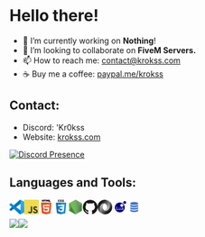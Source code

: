 # Hello there!

- 🔭 I’m currently working on **Nothing**!
- 👯 I’m looking to collaborate on **FiveM Servers.**
- 📫 How to reach me: [contact@krokss.com](mailto:contact@krokss.com)
- ☕ Buy me a coffee: [paypal.me/krokss](https://paypal.me/krokss)

## Contact:

- Discord: 'Kr0kss
- Website: [krokss.com](https://krokss.com/)

[![Discord Presence](https://lanyard.cnrad.dev/api/473228282293125120)](https://discord.com/users/473228282293125120)

## Languages and Tools:

<img align="left" alt="Visual Studio Code" width="26px" src="https://raw.githubusercontent.com/github/explore/80688e429a7d4ef2fca1e82350fe8e3517d3494d/topics/visual-studio-code/visual-studio-code.png" />
<img align="left" alt="JavaScript" width="26px" src="https://raw.githubusercontent.com/github/explore/80688e429a7d4ef2fca1e82350fe8e3517d3494d/topics/javascript/javascript.png" />
<img align="left" alt="HTML5" width="26px" src="https://raw.githubusercontent.com/github/explore/80688e429a7d4ef2fca1e82350fe8e3517d3494d/topics/html/html.png" />
<img align="left" alt="CSS3" width="26px" src="https://raw.githubusercontent.com/github/explore/80688e429a7d4ef2fca1e82350fe8e3517d3494d/topics/css/css.png" />
<img align="left" alt="Node.js" width="26px" src="https://raw.githubusercontent.com/github/explore/80688e429a7d4ef2fca1e82350fe8e3517d3494d/topics/nodejs/nodejs.png" />
<img align="left" alt="GitHub" width="26px" src="https://raw.githubusercontent.com/github/explore/78df643247d429f6cc873026c0622819ad797942/topics/github/github.png" />
<img align="left" alt="JSON" width="26px" src="https://raw.githubusercontent.com/github/explore/78df643247d429f6cc873026c0622819ad797942/topics/json/json.png" />
<img align="left" alt="lua" width="26px" src="https://raw.githubusercontent.com/github/explore/78df643247d429f6cc873026c0622819ad797942/topics/lua/lua.png" />
<img align="left" alt="sql" width="26px" src="https://raw.githubusercontent.com/github/explore/78df643247d429f6cc873026c0622819ad797942/topics/sql/sql.png" />
<br />
<br />

<div>
  <img height="170" align="left" src="https://github-readme-stats.vercel.app/api?username=Kr0kss&show_icons=true&theme=radical"/>
  <img src="https://github-readme-stats.vercel.app/api/top-langs/?username=Kr0kss&layout=compact"/>
</div>

